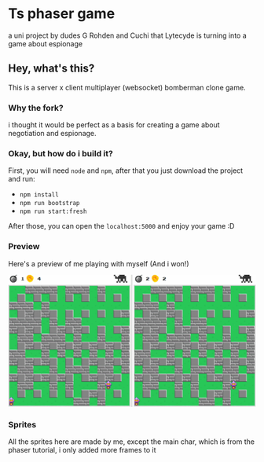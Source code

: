 # Ts phaser game

a uni project by dudes G Rohden  and Cuchi that Lytecyde is turning into a game about espionage

## Hey, what's this?

This is a server x client multiplayer (websocket) bomberman clone game.

### Why the fork?
i thought it would be perfect as a basis for creating a game about negotiation 
and espionage.
### Okay, but how do i build it?

First, you will need `node` and `npm`, after that you just download
the project and run:
 * `npm install`
 * `npm run bootstrap`
 * `npm run start:fresh`

 After those, you can open the `localhost:5000` and enjoy your game :D
 
 ### Preview 
 
 Here's a preview of me playing with myself (And i won!)
 
![](https://raw.githubusercontent.com/grohden/ts-phaser-bomb-game/master/records/lone-gameplay.gif)

### Sprites

All the sprites here are made by me, except the main char, 
which is from the phaser tutorial, i only added more frames to it
